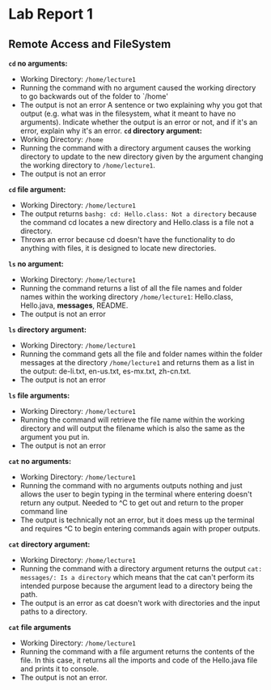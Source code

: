 # Lab Report 1
## Remote Access and FileSystem
**`cd` no arguments:**
* Working Directory: `/home/lecture1`
* Running the command with no argument caused the working directory to go backwards out of the folder to `/home' 
* The output is not an error
A sentence or two explaining why you got that output (e.g. what was in the filesystem, what it meant to have no arguments).
Indicate whether the output is an error or not, and if it's an error, explain why it's an error.
**`cd` directory argument:**
* Working Directory: `/home`
* Running the command with a directory argument causes the working directory to update to the new directory given by the argument changing the working directory to `/home/lecture1`.
* The output is not an error

**`cd` file argument:**
* Working Directory: `/home/lecture1`
* The output returns `bashg: cd: Hello.class: Not a directory` because the command cd locates a new directory and Hello.class is a file not a directory.
* Throws an error because cd doesn't have the functionality to do anything with files, it is designed to locate new directories.

**`ls` no argument:**
* Working Directory: `/home/lecture1`
* Running the command returns a list of all the file names and folder names within the working directory `/home/lecture1`: Hello.class, Hello.java, **messages**, README.
* The output is not an error

**`ls` directory argument:**
* Working Directory: `/home/lecture1`
* Running the command gets all the file and folder names within the folder messages at the directory `/home/lecture1` and returns them as a list in the output: de-li.txt, en-us.txt, es-mx.txt, zh-cn.txt.
* The output is not an error

**`ls` file arguments:**
* Working Directory: `/home/lecture1`
* Running the command will retrieve the file name within the working directory and will output the filename which is also the same as the argument you put in.
* The output is not an error

**`cat` no arguments:**
* Working Directory: `/home/lecture1`
* Running the command with no arguments outputs nothing and just allows the user to begin typing in the terminal where entering doesn't return any output. Needed to ^C to get out and return to the proper command line
* The output is technically not an error, but it does mess up the terminal and requires ^C to begin entering commands again with proper outputs.

**`cat` directory argument:**
* Working Directory: `/home/lecture1`
* Running the command with a directory argument returns the output `cat: messages/: Is a directory` which means that the cat can't perform its intended purpose because the argument lead to a directory being the path.
* The output is an error as cat doesn't work with directories and the input paths to a directory.

**`cat` file arguments**
* Working Directory: `/home/lecture1`
* Running the command with a file argument returns the contents of the file. In this case, it returns all the imports and code of the Hello.java file and prints it to console.
* The output is not an error.
